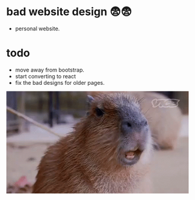 # bad website design 😨😨
- personal website. 

# todo
- move away from bootstrap.
- start converting to react
- fix the bad designs for older pages.

![holy crud!](assets/img/capybara-capivara.gif)
